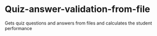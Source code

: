 # Quiz-answer-validation-from-file
Gets quiz questions and answers from files and calculates the student performance

